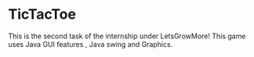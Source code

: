 # TicTacToe
This is the second task of the internship under LetsGrowMore!
This game uses Java GUI features , Java swing and Graphics.
